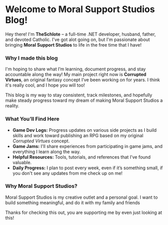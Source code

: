 # Welcome to Moral Support Studios Blog!  

Hey there! I'm **TheSchlote** – a full-time .NET developer, husband, father, and devoted Catholic. I've got alot going on, but I'm passionate about bringing **Moral Support Studios** to life in the free time that I have!  

### Why I made this blog  
I'm hoping to share what I’m learning, document progress, and stay accountable along the way! My main project right now is **Corrupted Virtues**, an original fantasy concept I’ve been working on for years. I think it's really cool, and I hope you will too! 

This blog is my way to stay consistent, track milestones, and hopefully make steady progress toward my dream of making Moral Support Studios a reality.  

### What You’ll Find Here  
- **Game Dev Logs:** Progress updates on various side projects as I build skills and work toward publishing an RPG based on my original *Corrupted Virtues* concept.  
- **Game Jams:** I'll share experiences from participating in game jams, and everything I learn along the way.  
- **Helpful Resources:** Tools, tutorials, and references that I’ve found valuable.  
- **Daily Progress:** I plan to post every week, even if it’s something small, if you don't see any updates from me check up on me!

### Why Moral Support Studios?  
Moral Support Studios is my creative outlet and a personal goal. I want to build something meaningful, and do it with my family and friends

Thanks for checking this out, you are supporting me by even just looking at this!
